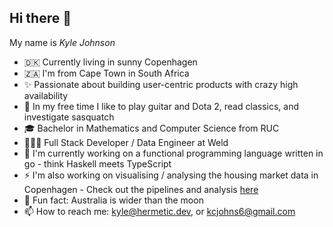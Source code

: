 ## Hi there 👋

My name is _Kyle Johnson_

- 🇩🇰 Currently living in sunny Copenhagen
- 🇿🇦 I'm from Cape Town in South Africa
- ✨ Passionate about building user-centric products with crazy high availability
- 🎸 In my free time I like to play guitar and Dota 2, read classics, and investigate sasquatch
- 🎓 Bachelor in Mathematics and Computer Science from RUC
- 👨🏻‍🏭 Full Stack Developer / Data Engineer at Weld
- 🤫 I'm currently working on a functional programming language written in go - think Haskell meets TypeScript
- ⚡ I'm also working on visualising / analysing the housing market data in Copenhagen - Check out the pipelines and analysis [here](https://github.com/miningape/housing-data/)
- 🧠 Fun fact: Australia is wider than the moon
- 📫 How to reach me: kyle@hermetic.dev, or kcjohns6@gmail.com

<!--
**miningape/miningape** is a ✨ _special_ ✨ repository because its `README.md` (this file) appears on your GitHub profile.

Here are some ideas to get you started:

- 🔭 I’m currently working on ...
- 🌱 I’m currently learning ...
- 👯 I’m looking to collaborate on ...
- 🤔 I’m looking for help with ...
- 💬 Ask me about ...
- 📫 How to reach me: ...
- 😄 Pronouns: ...
- ⚡ Fun fact: ...
-->
